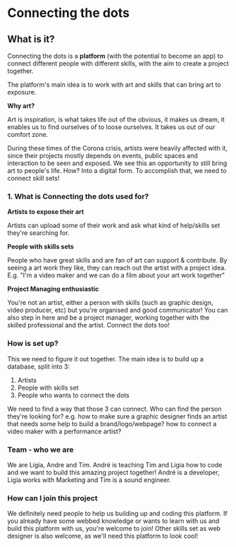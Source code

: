 # Connecting the dots

## What is it?

Connecting the dots is a **platform** (with the potential to become an app) to connect different people with different skills, with the aim to create a project together.

The platform's main idea is to work with art and skills that can bring art to exposure.

**Why art?**

Art is inspiration, is what takes life out of the obvious, it makes us dream, it enables us to find ourselves of to loose ourselves. It takes us out of our comfort zone. 

During these times of the Corona crisis, artists were heavily affected with it, since their projects mostly depends on events, public spaces and interaction to be seen and exposed. We see this an opportunity to still bring art to people's life. How? Into a digital form. To accomplish that, we need to connect skill sets!


### 1. What is **Connecting the dots** used for?

**Artists to expose their art**

Artists can upload some of their work and ask what kind of help/skills set they're searching for.

**People with skills sets**

People who have great skills and are fan of art can support & contribute.
By seeing a art work they like, they can reach out the artist with a project idea.
E.g. "I'm a video maker and we can do a film about your art work together"

**Project Managing enthusiastic**

You're not an artist, either a person with skills (such as graphic design, video producer, etc) but you're organised and good communicator!
You can also step in here and be a project manager, working together with the skilled professional and the artist.
Connect the dots too! 

### How is set up?

This we need to figure it out together. The main idea is to build up a database, split into 3: 

1. Artists
2. People with skills set
3. People who wants to connect the dots 

We need to find a way that those 3 can connect. Who can find the person they're looking for? e.g. how to make sure a graphic designer finds an artist that needs some help to build a brand/logo/webpage? how to connect a video maker with a performance artist? 

### Team - who we are

We are Ligia, Andre and Tim. André is teaching Tim and Ligia how to code and we want to build this amazing project together! André is a developer, Ligia works with Marketing and Tim is a sound engineer. 

### How can I join this project
We definitely need people to help us building up and coding this platform. If you already have some webbed knowledge or wants to learn with us and build this platform with us, you're welcome to join! Other skills set as web designer is also welcome, as we'll need this platform to look cool! 
